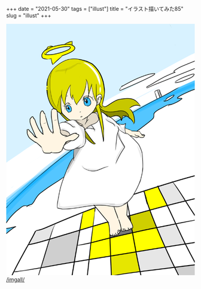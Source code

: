 +++
date = "2021-05-30"
tags = ["illust"]
title = "イラスト描いてみた85"
slug = "illust"
+++

![](/img/yui_85.png)
[/imgall/](/imgall/)


